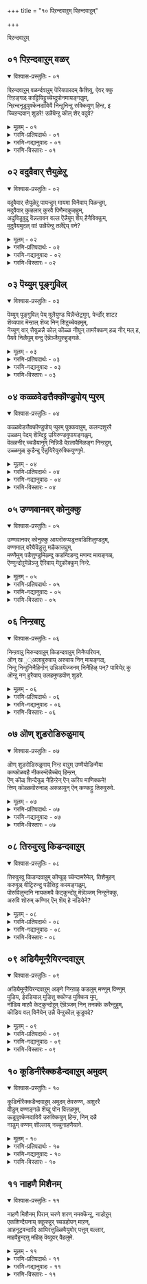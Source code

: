 +++
title = "१० पिऱन्दवाऱुम् पिऱन्दवाऱुम्"

+++

पिऱन्दवाऱुम्

## ०१ पिऱन्दवाऱुम् वळर्

<details open><summary>विश्वास-प्रस्तुतिः - ०१</summary>

पिऱन्दवाऱुम् वळर्न्दवाऱुम् पॆरियपारदम् कैशियु, ऐवर् क्कु  
त्तिऱङ्गळ् काट्टियिट्टुच्चॆय्दुपोनमायङ्गळुम्,   
निऱन्दनूडुपुक्कॆनदावियै निन्ऱुनिन्ऱु रुक्कियुण् हिन्ऱ, इ  
च्चिऱन्दवान् शुडरे\! उन्नैयॆन्ऱु कॊल् शेर् वदुवे?
</details>

<details><summary>मूलम् - ०१</summary>

पिऱन्दवाऱुम् वळर्न्दवाऱुम् पॆरियपारदम् कैशियु, ऐवर् क्कु  
त्तिऱङ्गळ् काट्टियिट्टुच्चॆय्दुपोनमायङ्गळुम्,   
निऱन्दनूडुपुक्कॆनदावियै निन्ऱुनिन्ऱु रुक्कियुण् हिन्ऱ, इ  
च्चिऱन्दवान् शुडरे\! उन्नैयॆन्ऱु कॊल् शेर् वदुवे?
</details>

<details><summary>गरणि-प्रतिपदार्थः - ०१</summary>

पिऱन्द आऱुम् = हुट्टिद रीतियल्लू, वळर्न्द आऱुम् = बॆळॆद रीतियल्लू, पॆरिय पारदम् = भारतमहायुद्धवन्नु, कैशैयुद् = तॊडगिसि, ऐवर् क्कु = ऐवरिगॆ, तिऱङ्गळ् = विधानगळन्नु, काट्टिइट्टु = तोरिसिकॊट्टु, शॆय्दुपोन = हागॆल्ला माडि \(माडिसि\) होद, मायङ्गळुम् = आश्चर्यकार्यगळू, निऱन्दन् = गुप्तवागिरुव, \(हृदयद\), ऊडु = नडुवॆ, पुक्कु = प्रवेशिसि, ऎनदु आवियै = नन्न प्राणवन्नु \(आत्मवन्नु\), निन्ऱु निन्ऱु = ऎडॆबिडदन्तॆ इद्दुकॊण्डु, उरुक्कि = करगिसि, उण् हिन्ऱ = नलुगिसुत्तिरुव, शिऱन्द = श्रेष्ठवाद, वान् शुडरे = परमपदद दिव्यज्योतिये, उन्नै = निन्नन्नु, ऎन्ऱु कॊल् = ऎन्दिगो काणॆ, शेर् वदुवे = सेरिकॊळ्ळुवुदु? 
</details>

<details><summary>गरणि-गद्यानुवादः - ०१</summary>

हुट्टिद रीतियल्लू, बॆळॆद रीतियल्लू, महाभारत युद्धवन्नु तॊडगिसि, ऐवरिगॆ विधानगळन्नु तोरिसिकॊट्टु, अदॆल्लवन्नू माडि, माडिसि, होद आश्चर्यकार्यगळू, गुप्तवागिरुव \(हृदयद\) नडुवॆ प्रवेशिसि, नन्न प्राणवन्नु \(आत्मवन्नु\) ऎडॆबिडदन्तॆ इद्दुकॊण्डु, करगिसि नलुगिसुत्तिरुव श्रेष्ठवाद परमपदद दिव्यज्योतिये, निन्नन्नु कूडिकॊळ्ळुवुदु अदॆन्दिगो? 
</details>

<details><summary>गरणि-विस्तारः - ०१</summary>

ई पाशुरदल्लिरुव ऎरडु निदर्शनगळु ऒन्दक्कॊन्दु हॊन्दिकॊण्डु, भगवन्तन अपरिमित कृपॆयन्नु ऎत्तितोरिसुत्तदॆ. 

“पिऱन्दवाऱुम् वळर्न्दवाऱुम्...................मायङ्गळुम्” – इदु पाशुरद पूर्वार्ध. इदरल्लि पाण्डवर कौरवर वृत्तान्तवन्नु स्वारस्यपूर्णवागि मत्तु सङ्ग्रहवागि हेळलागुत्तदॆ. धृतराष्ट्रनू पाण्डुराजनू अण्णतम्मन्दिरु. तम्म ऒट्टु राज्यवन्नु समनागि हञ्चिकॊण्डु बाळुत्तिद्दरु. अवरिगॆ मक्कळुण्टाद रीतियू, अवरुगळु बॆळॆद रीतियू महाभारतदल्लि ऒन्दु विचित्र वृत्तान्तवे. पाण्डुराजनिगॆ इब्बरु हॆण्डतियरु – कुन्ति मत्तु माद्रि. अवनिगॆ बन्द शापद फलवागि, तन्नपत्नियरन्नु कूडिद दिन अवनु मृतनागबेकागित्तु. आद्दरिन्द, अवन अनुमतियिन्दले, कुन्ति माद्रियरु यम, वायु, इन्द्र, अश्विनीदेवतॆगळिन्द ऐवरु पुत्ररन्नु पडॆदरु. कुन्तियमनिन्द धर्मनन्दननन्नू, वायुविनिन्द भीमनन्नू, इन्द्रनिन्द अर्जुननन्नू पडॆदुकॊण्डळु. माद्रियु अश्विनीदेवतॆगळिन्द नकुल, सहदेवरन्नु पडॆदुकॊण्डळु. ई नडुवॆ पाण्डुराजनु माद्रियॊडनॆ सङ्ग नडॆसि मृतनादनु. माद्रि अवन मरणक्कॆ ताने कारणळादॆनल्ला ऎन्दु दुःखिसुत्ता अवनॊडनॆ सहनमन माडिदळु. माद्रिय मक्कळन्नू कुन्तिये साकबेकायितु. इदु ऒन्दु भाग. धृतराष्ट्र कुरुड. अवन हॆण्डति गान्धारि. अवरिगॆ हन्नॆरडु वर्षगळ काल मक्कळे आगलिल्ल. अदक्कागि गान्धारि तपस्सु माडि, महर्षिगळन्नु ऒलिसिकॊण्डु, आ मूलक ऒन्दु पिण्डवन्नु पडॆदळु. महर्षिगळु अदन्नु नूरु भागवागि तुण्डुमाडि, मडकॆय नीरिनल्लिरिसि, भद्रवागि मुच्चिट्टु, ऒन्दु वर्षकाल अदन्नू तॆरॆयबारदॆन्दु आज्ञॆमाडिदरु. वर्षद नन्तर हुट्टि अदरिन्द ऒन्दु नूर्वरु मक्कळे कौरवरु. ’कुरु’वंशोद्धारकरु. पाण्डवरू कौरवरू हुट्टिद रीतियन्नु “कुण्ड-गोळक” वृत्तान्तवॆन्नुत्तारॆ. ’कुण्ड’ ऎन्दरॆ मडकॆयल्लि हुट्टिदवरु ऎन्दू, ’गोळक’ ऎन्दरॆ गण्डन अनुमति पडॆदु व्यभिचारदिन्द हुट्टिदवरु ऎन्दु, अर्थवागुत्तदॆ. इदु अवरु हुट्टिद वृत्तान्त. 

ईग अवरु अण्णतम्मन्दिर मक्कळागि बॆळॆद रीतियन्नु नोडोण. दायादिगळु ऎनिसिकॊण्ड अवरु चिक्कन्दिनिन्दलू बद्धवैरवन्नु बॆळसिकॊण्डु बन्दरु. नूर्वरु ऐवरन्नु हेगादरू माडिकॊण्डु हाकिदरॆ ऒट्टुराज्यवन्नु तावे आळबहुदॆम्बुदु अदक्कॆ कारण. हिरिय मगनॆनिसिकॊण्ड दुर्योधननिगॆ पाण्डवरन्नु हिंसिसुवुदे कॆलसवायितु. महाबलशालियाद भीमनन्नु कॊल्लुवुदक्कागि मडुविनल्लि मुळुगिसिद्दु, मोसद पगडॆयाडि, पाण्डवरन्नु काडिगॆ हन्नॆरडुवर्षवू, ऒन्दु वर्ष अज्ञातवासवू राज्यभ्रष्ठरागि अट्टिदरु. अल्लियू अवरन्नु सुखवागिरलु बिडलिल्ल. बेरॆ बेरॆ रीतियल्लि, पदेपदे हिंसिसुत्तिद्दरु. अवरु अज्ञातवासदल्लिद्दाग बगॆदु, गोग्रहणद नॆपहूडिदरु. तुम्बिद सभॆयल्लि द्रौपदि \(पाण्डवर मडदि\)य वस्त्रापहरणवागि \(वस्त्रवन्नु सॆळॆदु\) अपमान माडलु यत्निसिदरु. ऎल्लवू मुगिद बळिकलू, अवरिगॆ ऐदु ग्रामगळन्नू सह कॊडुवुदिल्लवॆन्दू, युद्धमाडि बेकादरॆ अवर भागद राज्यवन्नु अवरु पडॆदुकॊळ्ळबहुदॆन्दू हटहिडिदरु. हीगॆ अवरु दायादिगळागि बॆळॆद बगॆ. 

श्रीकृष्णावतारियाद भगवन्तन सहाय कालकालक्कॆ ऒदगि बरदिद्दरॆ, अवन दौत्य, युद्धदल्लि सारथ्य, कालक्कॆ \(समयक्कॆ\) तक्कन्तॆ सलहॆ, सहायवु ऒदगि बरदिद्दरॆ, आश्रितराद पाण्डवर गति एनागुत्तित्तो\! 

सामान्यमनुष्यन हुट्टु मत्तु बॆळवणिगॆयू ई बगॆयदे\! गर्भवासदिन्द मॊदलु माडि, अवनु मृतनागुववरॆगॆ नडॆयुव ऒन्दॊन्दु विषयवू कष्टकोटलॆगळिन्द तुम्बिद्दे\! ऎल्लक्कू भगवन्तन सहायविल्लदॆ होदरॆ अवन गतियू ऒन्दु महाभारतवे\! 

“निऱन्द माडु....................युरुक्कियुण् हिन्ऱ” – भगवन्तनु अपरिमित कृपाळुवागि, पाण्डवरिगॆ ऒदगि बन्दन्तॆ, मनुष्यन अन्तरङ्गदल्लिये गुप्तवागि नॆलसिद्दु, समयोचितवाद उपकारगळन्नू माडुत्ता, मनुष्यनन्नु उद्धरिसलु ऎल्ला रीतियल्लू ऒत्तासॆकॊडुत्तानॆ. 

मेलण ऎरडु निदर्शनगळु तिळिसुवुदु ऒन्दे विषयवन्नु – ऎन्दरॆ, भगवत्कृपॆगागि यत्निसदॆ यारिन्दलू जीवनद कष्टकोटलॆगळिन्द तप्पिसिकॊळ्ळुवुदु साध्यवे इल्ल – ऎम्बुदन्नु सारि हेळुत्तदॆ. 

आळ्वाररु हेळुत्तारॆ- कृपासागरनू, आश्रितवत्सलनू आद भगवन्त, ऎडॆबिडद निन्न सहायविल्लदॆ होगिद्दरॆ, कौरवर चित्रहिंसॆयिन्द पाण्डवरु तप्पिसिकॊण्डु उद्धारवागलु साध्यवागुत्तित्ते? नन्न अन्तरङ्गदल्लिये गुप्तवागि सेरिकॊण्डु, नन्न सांसारिक जीवनद गतियन्ने बदलायिसि, नन्नन्नु निन्न कडॆगॆ सॆळॆदु, निन्नन्नु सेरलेबेकॆम्ब हम्बलवन्नु नन्नल्लि हुट्टिसदिद्दरॆ, नानु उज्जीवनगॊळ्ळलु साध्यवागुत्तित्ते? परमपददल्लिरुव विलक्षणवागि बॆळगुव ज्योतिये, निन्नन्नु नानु कूडिकॊळ्ळुवुदादरू अदॆन्दिगो? कृपॆमाडु.
</details>

## ०२ वदुवैवार् त्तैयुळेऱु

<details open><summary>विश्वास-प्रस्तुतिः - ०२</summary>

वदुवैवार् त्तैयुळेऱु पायन्दुम् मायमा विनैवाय् पिळन्दुम्,  
मदुवैवार् कुऴलार् कुरवै पिणैन्दकुऴहुम्,  
अदुविडुवुदु वॆन्नलावन वल्ल ऎन्नैयुम् शॆय् हैनैविक्कूम्,  
मुदुवैयमुदल् वा\! उन्नैयॆन्ऱु तलैद्दॆय् वने?
</details>

<details><summary>मूलम् - ०२</summary>

वदुवैवार् त्तैयुळेऱु पायन्दुम् मायमा विनैवाय् पिळन्दुम्,  
मदुवैवार् कुऴलार् कुरवै पिणैन्दकुऴहुम्,  
अदुविडुवुदु वॆन्नलावन वल्ल ऎन्नैयुम् शॆय् हैनैविक्कूम्,  
मुदुवैयमुदल् वा\! उन्नैयॆन्ऱु तलैद्दॆय् वने?
</details>

<details><summary>गरणि-प्रतिपदार्थः - ०२</summary>

वदुवै = ’वधु’विगॆ सम्बन्धपट्ट, वार् त्तैयुळ् = मातिनल्लि,एऱु = वृषभगळन्नु, पा य्न्दुम् = अडगिसियू, मायम् = वञ्चकवाद, माविनै = कुदुरॆयन्नु, वाय् पिळन्दुम् = बायन्नु सीळियू मदुवै = मदुवन्नु, वार् = सुरिसुव, कुऴलार् = कूदलुळ्ळवर सङ्गड, कुरवै पिणैन्द = रासक्रीडॆयाडिद, कुऴहुम् = सॊबगू, अदु इदु उदु ऎन्नल् आवन अल्ल = अदु, इदु ऎन्दु यावॊन्दु रीतियल्लू हेळलागद, ऎन्नै = नन्नन्नू, उन् = निन्न, शॆय् है = कार्यगळल्लि, नैविक्कूम् = कृशगॊळिसुव, मुदु वैयम् मुदल्वा = लोकगळिगॆल्ला मूल कारणने उन्नै = निन्नन्नु, ऎन्ऱु= ऎन्दिगॆ, तलै पॆय् वदे = सेरुवुदादरू. 
</details>

<details><summary>गरणि-गद्यानुवादः - ०२</summary>

’वधु’विगॆ सम्बन्धिसिद मातिनल्लि वृषभगळन्नु अडगिसियू, वञ्चकवाद कुदुरॆय बायन्नु सीळियू, मधुवन्नु सुरिसुव कूदलुळ्ळवर सङ्गड रासक्रीडॆयन्नाडिद सॊबगू, अदु, इदु, ऎम्ब यावुदॊन्दु रीतियल्लू हेळलागद नन्नन्नु निन्न \(आश्चर्यकर\) कार्यगळल्लि कृशगॊळिसुव लोकगळिगॆल्ला मूलकारणने, निन्नन्नु सेरुवुदादरू ऎन्दिगॆ? 
</details>

<details><summary>गरणि-विस्तारः - ०२</summary>

“वदुवै वार् त्तै.......................पाय्न्दुम्” – इदु भगवन्तनु कृष्णावतारियागि नडॆसिद प्रसङ्गवॊन्दन्नु तिळिसुत्तदॆ. कुम्भनॆम्ब गॊल्लर राजन मगळाद ’सत्यॆ’ अथवा ’नप्पिन्नैदेवि’ ऎम्बवळे आ वधु. अवळन्नु कैहिडिय बयसुववनु, ’तानु कॊब्बिसि साकिद्द एळु गूळिगळन्नु ऒब्बने ऎदुरिसि, पळगिसबेकु’ ऎम्बुदु कुम्भनफण. श्रीकृष्णनु विषयवन्नु तिळिदु, अल्लिगॆ होगि, आ एळु गूळिगळन्नू ऎदुरिसि, अवुगळन्नु पळगिसि कट्टिहाकिदनु. ऎन्थ समर्थ भगवन्त\! 

“मायमाविनै...........................पिळन्दाय्” – इदु श्रीकृष्णावतारद मत्तॊन्दु प्रसङ्ग. आग कृष्णनु इन्नू बालक. नन्दगोकुलदल्लि बॆळॆयुत्ता, गोवळबालकरॊडनॆ दनकरुगळन्नु मेयिसलु, अवुगळ हिन्दॆ, काडिगॆ होगुत्तिद्द काल, कडु शत्रुवाद कंसनिन्द प्रेरितनाद केशि ऎम्ब राक्षसनु कुदुरॆय वेषदिन्द अवनन्नु कच्चिकॊळ्ळलु बाय्तॆरॆदुकॊण्डु अवन मेलॆ नुग्गिबन्दनु. बालकृष्णनु स्वल्पवू धृतिगॆडदॆ अदन्नॆदुरिसि, अदर ऎरडु दवडॆगळन्नु तन्नॆरडु कैगळिन्द हिडिदु, अदन्नु सीळिकॊन्दु हाकिदनु. दुष्टनु ऎन्थ वञ्चकनादरू, ऎष्टे समर्थनॆन्दु तोरिकॊण्डरू, भगवन्तन परमसामर्थ्यद ऎदुरिगॆ निल्ललु साध्यवे? 

“मदुवै.............................कुऴहुम्” – श्रीकृष्णावतारद मत्तॊन्दु सुन्दरॆ प्रसङ्गविदु. बालकनाद बालकृष्णन वेणुनाददिन्द आकर्षितराद गोकुलद गॊल्लयुवतियरॆल्लरू ऒन्दु हुण्णीमॆय रात्रि, तम्मतम्म हिरियरन्नु लॆक्किसदॆ, ऊरमुन्दिन मैदानदल्लि कृष्णन जॊतॆयल्लि सेरिदरु. श्रीकृष्णनू सह अवरन्नु सन्तोषपडिसुवुदक्कागि, ऒब्बने अनेक कृष्णरागि, ऒब्बॊब्बगोपिय जॊतॆयल्लि ऒब्ब कृष्णनागि निन्तु अवरॊडनॆ रासक्रीडॆयाडि ऎल्लरन्नू आनन्ददल्लि तृप्तिपडुवन्तॆ माडिदनु.

“अदु इदु उदु..........................नैविक्कूम्” – इदु आळ्वाररु तम्मन्नु कुरितु भाविसिकॊण्डिरुव भावनॆ. अदक्कू मत्तु तमगू भगवन्तनिगू इरुव तारतम्य. ’नानॊन्दु गणनीयवाद वस्तुवे? याव रीतियल्लू कॆलसक्कॆ बारद तृणमात्रवल्लवे? हीगिद्दरू सह नन्नल्लि परमसमर्थनाद नीनु कृपॆ माडि, निन्न आश्रितनन्नागि नन्नन्नु स्वीकरिसिद्दी. आदरॆ, निन्न बळिगॆ करॆदुकॊळ्ळदन्तॆ सङ्कटपडिसुत्तिरुवुदु निनगॆ तरवे?’ ऎम्बुदु अवर दीन बेडिकॆ. 

आळ्वाररु हेळुत्तारॆ- भगवन्त, नीनु ऎल्ला लोकगळिगू मूलकारणनु. परमाश्चर्यकारि. परमसमर्थ ऎन्न आश्रितरल्लि निनगॆ अत्यन्त करुणॆ. नीनु नडॆसिद कॆलसगळॆल्ल अद्भुतवू आश्चर्यकरवू आदवु. यावॊन्दु कॆलसक्कू बारदवनॆनिसिद नन्नन्नू उद्धरिसलु कृपॆ माडिद्दी. आदरॆ, निन्न बळिगॆ नन्नन्नु करॆसिकॊळ्ळुवुदु अदॆन्दिगो, तिळियदल्ल\! निन्नन्नु कूडिकॊळ्ळबेकॆम्ब आशॆ नन्नल्लि सहिसलारदष्टागिदॆ. नन्नल्लि कृपॆदोरु.
</details>

## ०३ पॆय्युम् पूङ्गुविल्

<details open><summary>विश्वास-प्रस्तुतिः - ०३</summary>

पॆय्युम् पूङ्गुविल् पेय् मुलैयुण्ड पिन्नैन्तेट्रमुम्, पेर्न्दोर् शाटऱ  
शॆय्यपाद मॆन्ऱाल् शॆय्द निन् शिऱुच्चेवहमुम्,  
नॆय्युण् वार् त्तैयुळन्नै कोल् कॊळ्ळ नीयुन् तामरैक्कण् हळ् नीर् मल् ह,  
पैयवे निलैयुम् वन्दु ऎन्नॆञ्जैयुरुहुङ्गळे.
</details>

<details><summary>मूलम् - ०३</summary>

पॆय्युम् पूङ्गुविल् पेय् मुलैयुण्ड पिन्नैन्तेट्रमुम्, पेर्न्दोर् शाटऱ  
शॆय्यपाद मॆन्ऱाल् शॆय्द निन् शिऱुच्चेवहमुम्,  
नॆय्युण् वार् त्तैयुळन्नै कोल् कॊळ्ळ नीयुन् तामरैक्कण् हळ् नीर् मल् ह,  
पैयवे निलैयुम् वन्दु ऎन्नॆञ्जैयुरुहुङ्गळे.
</details>

<details><summary>गरणि-प्रतिपदार्थः - ०३</summary>

पॆय्युम् = \(तलॆयल्लि\) मुडिद, पू कुऴल् = हूविन तलॆगूदलुळ्ळ, पेय् = राक्षसिय, मुलैउण्ड = मॊलॆयन्नुण्ड, पिन्नै = अनन्तरवू \(बळिकलू\), तेट्रमुम् = ऎच्चरवागिरुवुदू, पेर्न्दु = तलॆकॆळगागि, ओर् = ऒन्दु, शाडि = शकटवु \(बण्डियु\), इऱ= सायिसिद \(मुरिदु कॊन्द\), शॆय्य = कॆम्पाद \(कोमलवाद\), पादम् ऒन्ऱाल् = पाद ऒन्दरिन्द, शॆय्द = माडिद, शिऱु = श्रेष्ठवाद, शेवहमुम् = वीर्यवू, नॆय् उण्ड = तुप्पवन्नुण्डु वार् त्तैयुळ् = मातिनिन्द, अन्नै = तायि \(यशोदॆयु\), कोल् कॊळ्ळ = कोलन्नु तॆगॆदुकॊळ्ळलु, नी = नीनु, उन् तामरै कण् हळ् = निन्न तावरॆयन्तिरुव कण्णुगळल्लि, नीर् मल् ह = नीरुतुम्बिरुवुदू, पैयवे = अञ्जिये, विलैयुम् = निन्तिरुवुदू, वन्दु = बन्दु, ऎन्नॆञ्जै = नन्न मनस्सन्नु, उरुहुङ्गळे = करगिसुत्तवॆ. 
</details>

<details><summary>गरणि-गद्यानुवादः - ०३</summary>

मुडिद हूविन तलॆगूदलिन राक्षसिय मॊलॆयन्नुण्डु बळिकवू ऎच्चरवागिरुवुदू, ऒन्दु गाडियु तलॆकॆळगागि मुरिदु पुडिपुडियागुवन्तॆ, कोमलवाद पादवॊन्दरिन्द नीनु नडॆसिद श्रेष्ठवाद शौर्यवू, तुप्पवन्नुण्ड मातिनिन्द तायि यशोदॆयु कोलन्नु तॆगॆदुकॊळ्ळलु, नीनु निन्न तावरॆयन्तिरुव कण्णुगळल्लि नीरन्नु तुम्बिसिद्दू, हॆदरि निन्तिद्दू, बन्दु नन्न मनस्सन्नु करगिसुत्तवॆ. 
</details>

<details><summary>गरणि-विस्तारः - ०३</summary>

श्रीकृष्णावतारद मत्तॆ कॆलवु लीलॆगळन्नु आळ्वाररु इल्लि कॊण्डाडुत्तारॆ. 

“पॆय्युम् पूङ्गुऴल्.........................तेट्रमुम्” – श्रीकृष्णनु इन्नू ऎरडु तिङ्गळ हसुगूसु. नन्दगोकुलदल्लि नन्द-यशोदॆयर बळि बॆळॆयुत्तिद्दानॆ. आगले बन्दद्दु पूतनि. कंसनिन्द अवनन्नु कॊल्ललु प्रेरितळागि. यशोदॆ इल्लद समयवन्नु काय्दु, अवळन्तॆये वञ्चनॆयिन्द वेषवन्नळवडिसिकॊण्डु, तलॆयल्लि हूमुडिदु, बन्दु, ऎळॆय मगुवाद श्रीकृष्णनन्नु ऎत्तिकॊण्डु, अवनिगॆ तन्न विषपूरित मॊलॆ हालन्नूडिदळु. श्रीकृष्णनु तुम्ब आनन्ददिन्द अदन्नु चप्परिसुत्ता कुडिदु नगुनगुत्तले इद्दनु. पूतनियु मग्गुलल्ले सत्तुबिद्दिद्दळु. गोकुलद स्त्रीयरॆल्ला बन्दु नोडिदरु. आश्चर्यपट्टरु. विषदहालन्नु कुडिद बळिकवू मगु ऎष्टु चटुवटिकॆयिन्द आडुत्तिद्दानॆ\! ऎन्थ भयङ्कर राक्षसि अवन मग्गुलल्ले सत्तुबिद्दिद्दाळॆ? एनद्भुतविदु\!\! एनु साहस\! 

“पेर्न्दोर्..........................च्चेवहमुम्” – पूतनिय प्रसङ्गद हिन्दॆये बन्तु शकटासुरन पिडुगु. अवनू कंसनिन्द प्रेरितनागि बण्डिय रूपदल्लि बन्द. यारू इल्लद समयवन्नु हॊञ्चि, आडुत्ता मलगिरुव मगुविन मेलॆ हादु, अवनन्नु कॊल्लबेकॆम्बुदे अवन उद्देश. शकटासुरनु मुन्नुग्गि बन्द\! ऎळॆय मक्कळु कैकालुगळन्नु आडिसुत्ता आडुत्तिरुवन्तॆये मगुवाद श्रीकृष्णनू कोमलवाद तन्न ऎडगालिनिन्द ऒदॆदु आ बण्डियन्नु मुरिदु पुडिपुडि माडिबिट्टनु\! शकटनु मडिदनु\! एनद्भुतविदु\! ऎन्थ साहस\! 

“नॆय्युण् वार् त्तै.......................निलैयुम्” – बालकृष्णन मत्तॊन्दु प्रसङ्गविदु. तायि यशोदॆ तानुकायिसिद घमघमिसुव तुप्पवन्नु भद्रवागि मुच्चिट्टु तन्न कॆलसक्कॆ होदळु. श्रीकृष्णनु यारिगू तिळियदन्तॆ अल्लिगॆ होद. कूडिसिट्ट तुप्पवन्नॆल्ला उण्ड\! विषय यशोदॆगॆ तिळियितु. कोपगॊण्डु, अवनन्नु हॊडॆयलॆन्दु कैयल्लि कोलन्नॆत्तिकॊण्डळु. अदन्नु कण्ड श्रीकृष्णनु अञ्जिदवनन्तॆ, नडुगुत्ता अवळ मुन्दॆ निन्तनु. अवन विशालवाद कण्णुगळ तुम्ब नीरु\! ऎन्थ मनमोहकवाद नोट\! अदन्नु कण्ड यशोदॆय करुळु मिडियितु. कोलन्नु अत्त बिसुटु, अवनन्नु बाचि ऎत्तिकॊण्डळु वात्सल्यद तायियागि. 

आळ्वाररु हेळुत्तारॆ- भगवन्त, नीनु पूतनिय विषद मॊलॆ हालन्नु कुडिदू सह आनन्दवागिद्दद्दू, कपटदिन्द निन्न मेलॆ हाय्दु निन्नन्नु कॊल्ललु बन्द शकटाशुरनन्नु निन्न ऎडगालिन कोमलवाद ऒदॆतदिन्दले मुरिदु पुडिपुडि माडिद्दू, साटियिल्लद अद्भुतसाहसगळु, नीनु तुप्पवन्नु तिन्दॆयॆन्दु तायि यशोदॆ कैयल्लि कोलन्नु तन्दाग, नीनु नडुगुत्ता, कण्तुम्ब नीरन्नु तुम्बिसिकॊण्डु अवळ मुन्दॆ निन्तद्दु अदॆन्थ मोडि\! ई सन्दर्भगळन्नु नॆनॆदागलॆल्ला नन्न मनस्सु करगि होगुत्तदॆ. नन्नल्लि करुणिसलारॆये?
</details>

## ०४ कळ्ळवेडत्तैक्कॊण्डुपोय् प्पुरम्

<details open><summary>विश्वास-प्रस्तुतिः - ०४</summary>

कळ्ळवेडत्तैक्कॊण्डुपोय् प्पुरम् पुक्कवाऱुम्, कलन्दशुररै  
उळ्ळम् पेदम् शॆय्दिट्टु उयिरुण्डवुपायङ्गळुम्,  
वॆळ्ळनीर् च्चडैयानुम् निन्निडै वेऱलावैमिळङ्ग निन्ऱदुम्,  
उळ्ळमुळ् कुडैन्दु ऎन्नुयिरैयुरुक्कियुण्णुमे.
</details>

<details><summary>मूलम् - ०४</summary>

कळ्ळवेडत्तैक्कॊण्डुपोय् प्पुरम् पुक्कवाऱुम्, कलन्दशुररै  
उळ्ळम् पेदम् शॆय्दिट्टु उयिरुण्डवुपायङ्गळुम्,  
वॆळ्ळनीर् च्चडैयानुम् निन्निडै वेऱलावैमिळङ्ग निन्ऱदुम्,  
उळ्ळमुळ् कुडैन्दु ऎन्नुयिरैयुरुक्कियुण्णुमे.
</details>

<details><summary>गरणि-प्रतिपदार्थः - ०४</summary>

कळ्ळवेडत्तैकॊण्डु = वञ्चकरूपवन्नु धरिसि, पोय् = होगि, पुरम् पुक्क आऱुम् = पुरवन्नु हॊक्क रीतियू, कलन्दु = कूडिकॊण्डु, अशुररै = असुरर, उळ्ळम् = मनस्सन्नु पेदम् शॆय्दिट्टु = भेदवन्नु उण्टुमाडि, उयिर् उण्ड = अवर प्राणगळन्नू नाशपडिसिद, उपायङ्गळुम् = उपायगळू, वॆळ्ळम् नीर् = \(गङ्गा\) प्रवाहद नीरन्नु, चडैयानुम् = जडॆयल्लि उळ्ळवनू, निन्निडै = निन्न बळियल्लि, वेऱु अलामै = बेरॆयल्लदन्तॆ, विळङ्ग = बॆळगुवन्तॆ, निन्ऱदुवुम् = निन्तद्दू, उळ्ळम् उळ् = नन्न अन्तरङ्गदल्लि, कुडैन्दु = कॊरॆयुत्ता \(कॆदकुत्ता\), ऎन् = नन्न, उयिरै = जीववन्नु, उरुक्कि = करगिसि, उण्णुमे = उण्णुत्तिदॆयल्ल\! 
</details>

<details><summary>गरणि-गद्यानुवादः - ०४</summary>

वञ्चक वेषवन्नु धरिसि, होगि, पुरवन्नु हॊक्क रीतियू, असुररन्नु कूडिकॊण्डु, अवर मनस्सिनल्लि भेदवन्नु तन्दिट्टु, अवर प्राणगळन्नु नाशपडिसिद उपायगळू, गङ्गाप्रवाहद नीरन्नु जडॆयल्लुळ्ळवन्नू निन्नॊडनॆ बेरॆयल्लदन्तॆ बॆळगुत्ता निन्तद्दू, नन्न अन्तरङ्गदल्लि कॊरॆयुत्ता, नन्न जीववन्नु करगिसि, उण्णुत्तिदॆयल्ल\! 
</details>

<details><summary>गरणि-विस्तारः - ०४</summary>

ई पाशुरद पूर्वार्धदल्लि त्रिपुरासुरद वृत्तान्तविदॆयॆन्दु हेळुत्तारॆ. मूवरु प्रबल राक्षसरु, शिवनन्नु कुरितु घोरतपस्सु माडि अवनन्नु मॆच्चिसिकॊण्डरु. अवरिगॆ प्रत्यक्षनाद शिवनु अवरिगॆ बेरॆ यारिन्दलू गॆल्ललारदन्थ मूरु पट्टणगळन्नु दयॆनीडिदनु. अवर कोरिकॆयन्तॆ अवरिगॆ दॊरॆत अवे त्रिपुरगळु. ई पुरगळु आकाशदल्लिद्दुकॊण्डु, ऎल्लॆल्लियू हाराडुत्ता, ऎल्लॆन्दरॆ अल्लि इळिदु, भूमिय मेलॆ इरुव पट्टणगळन्नु नाशमाडिबिडुव सामर्थ्यवन्नुळ्ळवागिद्दवु. जॊतॆगॆ शिवने तन्न गणगळॊडनॆ अवरिगॆ बॆम्बलिगनागि निन्तिद्दनु. ई त्रिपुररु नडॆसुत्तिद्द चित्रहिंसॆगॆ अञ्जिदवरागि, ब्रह्मादि देवत्गळु श्रीमन्नारायणन बळिगॆ होगि, त्रिपुररिन्द उण्टागुव हिंसॆयिन्द लोकगळन्नु रक्षिसबेकॆन्दु बेडिदरु. श्रीमन्नारायणनु अदक्कॆ ऒप्पिदनु. कपटवेषवन्नु धरिसिदनु. त्रिपुरर मूरु पट्टणगळन्नु प्रवेशिसिदनु. अल्लि बेरॆबेरॆयागि नडॆसबेकाद तन्त्रवन्नु नडॆसि, त्रिपुररु मूवरू ऒन्दॆडॆ सेरुवन्तॆ माडिदनु. हागॆ, अवरु ऒन्दॆडॆ सेरिदरॆ अवरिगॆ नाशवॆन्दु शिवनु मुन्नॆच्चरिकॆयन्नु कॊट्टिद्दनु. अदन्नवरु मरॆतरु. आग श्रीमन्नारायणनु भूमियन्नु रथवन्नागियू, सूर्यचन्द्ररन्नु रथद चक्रगळन्नागियू, नाल्कु वेदगळन्नु रथक्कॆ नाल्कु कुदुरॆगळन्नागियू, मेरुपर्वतवन्ने बिल्लन्नागियू, आदिशेषनन्नु आ बिल्लिन नाणन्नागियू, ब्रह्मनन्ने आ रथद सारथियन्नागियू माडिकॊण्डु, तनगू शिवनिगू याव बगॆयल्लू भेदवे इल्लवॆम्बन्तॆ माडि, अवनन्नु रथिकनन्नागि कुळ्ळिरिसिदनु. अवनु हिडिद बिल्लिगॆ ताने अम्भादनु. मत्तु मायाविगळाद त्रिपुररन्नु निर्मूलगॊळिसिदनु. हीगॆल्ल नडॆसदॆ त्रिपुररन्नु जयिसलु साध्यवे आगुत्तिरलिल्ल. याव समयदल्लि, याव रीतियल्लि नडॆदुकॊण्डु दुष्टशिक्षण मत्तु लोककल्याणक्कागि तन्न कॆलसवन्नु साधिसिकॊळ्ळबेकॆम्ब नैपुण्य भगवन्तनाद श्रीमन्नारायणनदु ऎन्दु हेळिदन्तॆये. 

“वॆळ्ळनीर्.....................विळङ्ग निन्ऱदुम्” – इदु शिवस्वरूपियाद भगवन्तन मत्तॊन्दु साहस. भगीरथनु माडिद तपःप्रभावदिन्द ब्रह्मलोकद देवगङ्गॆयन्नु धरॆगॆ इळिसलु ऒप्पिगॆ बन्तु. आदरॆ, अल्लिन्द अतिरभसदिन्द इळियुव गङ्गॆयन्नु नॆलद मेलॆ तडॆयुवुदु हेगॆ? इदक्कागि मत्तॆ भगीरथनु शिवनन्नु तन्न तलॆयमेलॆ स्वीकरिसुवुदक्कॆ ऒप्पिदनु. देवगङ्गॆ भरदिन्द धरॆगॆ इळिदळु. आग शिवनु तन्न जडॆयन्नु बिच्चि, गङ्गॆयन्नु जडॆयल्ले कट्टिहाकिदनु. आद्दरिन्दले, शिवनिगॆ “वॆळ्ळनीर् जडैमुडियान्” ऎन्दु हॆसरायितु. 

शिवनिगू तनगू याव बगॆयल्लू भेदवन्नु काणुवुदक्कॆ साध्यविल्लदन्तॆ माडि, त्रिपुररन्नु संहरिसिदनु भगवन्त.

आळ्वाररु हेळुत्तारॆ- भगवन्त, नीनु परम समर्थ. यारू तम्मन्नु जयिसलारदन्तॆ शिवनिन्द वरवन्नु पडॆदुकॊण्ड त्रिपुरासुररु लोककण्टकरे आदरु. आग, नीने मारुवेषदिन्द अवर मूरु पट्टणगळन्नु प्रवेशिसि, अवरिगॆ बोधिसबेकाद रीतियल्लि बोधिसि, मूरु पट्टणगळू ऒन्दुगूडुवन्तॆ माडिदॆ. अवरन्नु आग कॊल्लुवुदक्कॆ ऎल्ल सलकरणॆगळन्नू सिद्धमाडिदॆ. मत्तु शिवनिगू निनगू याव बगॆयल्लू भेद काणदन्तॆ माडि, अजेयनॆनिसिकॊण्डिद्द आ मूवरु दुष्टरन्नु निग्रहिसि, लोककल्याण माडिदॆ. ई विषयवन्नु नॆनपिगॆ तन्दुकॊण्ड कूडले नन्न मनस्सु करगि होगुत्तवॆ. नन्नन्नू उद्धरिसलारॆया?
</details>

## ०५ उण्णवानवर् कोनुक्कु

<details open><summary>विश्वास-प्रस्तुतिः - ०५</summary>

उण्णवानवर् कोनुक्कु आयरॊरुप्पडुत्तवडिशिलुण्डदुम्,  
वण्णमाल् वरैयैयॆडुत्तु मऴैकात्तदुम्,   
मण्णैमुन् पडैत्तुण्डुमिऴ्न्दु कडन्दिडन्दु मणन्द मायङ्गळ्,  
ऎण्णुन्दोऱुमॆन्नॆञ्जु ऎरिवाय् मॆऱुकॊक्कुम् निन्ऱे.
</details>

<details><summary>मूलम् - ०५</summary>

उण्णवानवर् कोनुक्कु आयरॊरुप्पडुत्तवडिशिलुण्डदुम्,  
वण्णमाल् वरैयैयॆडुत्तु मऴैकात्तदुम्,   
मण्णैमुन् पडैत्तुण्डुमिऴ्न्दु कडन्दिडन्दु मणन्द मायङ्गळ्,  
ऎण्णुन्दोऱुमॆन्नॆञ्जु ऎरिवाय् मॆऱुकॊक्कुम् निन्ऱे.
</details>

<details><summary>गरणि-प्रतिपदार्थः - ०५</summary>

उण्ण = उण्णुवुदक्कागि, वानवर् कोनुक्कु = देवतॆगळ ऒडॆयनिगॆ, आयर् = गोवळरु, ऒरुत्तपडुत्त = सिद्धपडिसिद, अडिशिलै = अन्नवन्नु, उण्डदुम् = उण्डद्दन्नू, वण् = सुन्दरवाद, माल् वरैयै = दॊड्ड पर्वतवन्नु, ऎडुत्तु = ऎत्ति हिडिदु, मऴै = मळॆयन्नु, कात्तदुम् = तडॆदद्दू \(कादद्दू\), मण्णै = भूमियन्नु, मुन् = हिन्दॆ ऒन्दु कालदल्लि, पडैत्तु = पडॆदु \(सृष्टिसि\), उण्डु = उण्डु, उमिऴ्न्दु = उगुळि \(हॊरक्कॆ हाकि\) कडन्दु = अळॆदु, इडन्दु = हिडिदु ऎत्ति, मणन्द = बॆळगिद, मायङ्गळ् = आश्चर्यगळन्नु, ऎण्णुम् तोऴुम् = चिन्तिसुवागलॆल्ला, ऎन् नॆञ्जु = नन्न मनस्सु, ऎरिवाय् = बॆङ्कियल्लि, मॆऴुहु = मॆणसिन, ऒक्कुम् = हागॆ, निन्ऱे = इरुत्तले \(इरुवन्तॆये\).
</details>

<details><summary>गरणि-गद्यानुवादः - ०५</summary>

देवतॆगळ ऒडॆयनिगॆ उण्णुवुदक्कागि सिद्धपडिसिद अन्नवन्नुण्डदन्नू, सुन्दरवाद दॊड्ड बॆट्टवन्नु ऎत्ति हिडिदु, मळॆयन्नु तडॆदद्दन्नू हिन्दॆ ऒन्दु कालदल्लि भूमियन्नु, सृष्टिसि, उण्डु, हॊरहाकि, हिडिदु ऎत्ति, अळॆदु, बॆळगिद आश्चर्यकार्यगळन्नू चिन्तिसुवागलॆल्ला नन्न मनस्सु बॆङ्कियल्लि इरुव मॆणसिन हागॆ आगुत्तदॆ. 
</details>

<details><summary>गरणि-विस्तारः - ०५</summary>

गोवर्धनगिरियन्नुद्धरिसुव नॆपदल्लि देवेन्द्रन गर्वभङ्ग माडिद आश्चर्यकरप्रसङ्ग इल्लि बरुत्तदॆ. 

गोवळरॆल्लरू कूडि, वर्षक्कॊम्मॆ देवेन्द्रनिगॆ भारि ऎडॆयन्नु सल्लिसि, हब्ब माडि, देवेन्द्रनन्नु हर्षगॊळिसुत्तिद्दरु. तमगॆ देवेन्द्रनु तरुव मळॆय रूपद उपकारक्कॆ तम्म हब्बवन्नू ऎडॆयन्नू प्रत्युपकारवागि नडॆसुत्तिद्दरु. बालकृष्णनु, नन्दगोकुलद वृद्धरन्नू हिरियरन्नु ऒट्टुकूडिसि, तावु देवेन्द्रनिगॆ हागॆ ऎदॆमाडबेकादद्दिल्लवॆन्दू तम्म समीपदल्लिरुव गोवर्धन गिरियिन्दले तमगॆ मळॆ बरुवुदॆन्दू, अदक्के तावॆल्लरू पूजॆ सल्लिसबेकॆन्दू सलहॆ माडिदनु. अदरन्तॆये, आ सल गोवर्धन गिरिय तप्पलल्लि गोवळरु अनेक बण्डिगळ अन्नवन्नू इतर भोज्यवस्तुगळन्नू हरवि, बॆट्टक्के पूजॆ सल्लिसिदरु. अवरु काणुत्तिरुव हागॆये बालकृष्णनु ऒन्दु दिव्याकर्षक रूपदिन्द गोवर्धन गिरियिन्दले हॊरबन्दु, अवरित्त ऎडॆयन्नॆल्ला उण्डु, अवरन्नु हरसि मायवादनु. विषय देवेन्द्रनिगॆ तिळियितु. कडुकोप बन्तु. इडिय नन्दगोकुलवन्ने नाशपडिसिबिडुवुदागि बगॆदु, एळु दिनगळ काल सततवागि बिरुसुमळॆयन्नु नन्दगोकुलद मेलॆ अवनु सुरिसतॊडगिदनु. आग बालकृष्णनु आ गोवर्धनगिरियन्ने ऎत्ति, तन्न ऎड किरुबॆरळिन मेलॆ हिडिदिट्टुकॊण्डु, अदरडियल्लि ऎल्ला गोवळरन्नु गोवुगळन्नू रक्षिसिदनु. देवेन्द्रनिगॆ नाचिकॆयायितु. अल्लिगॆ तन्न परिवारदॊडनॆ बन्दु बालकृष्णनन्नु पूजिसि अवनु होदनु. इदु प्रसङ्ग. 

आळ्वाररु हेळुत्तारॆ- भगवन्त, देवेन्द्रन कडुकोपद फलवाद बिरुसुमळॆगॆ तुत्ताद इडिय नन्दगोकुलवन्नु, नीनु बालकृष्णनागिये, गोवर्धन गिरियन्नॆत्ति हिडिदु, अदरडियल्लि रक्षिसिदॆयल्ल\! ई आश्चर्याद्भुत प्रसङ्गवन्नु चिन्तिसतॊडगिद कूडले नन्न मनस्सु बॆङ्कियल्लि बिद्द मॆणसिनन्तॆ चडपडिसुत्तदॆ.
</details>

## ०६ निन्ऱवाऱु

<details open><summary>विश्वास-प्रस्तुतिः - ०६</summary>

निन्ऱवाऱु मिरुन्दवाऱुम् किडन्दवाऱुम् निनैप्परियन,  
ऒन् ख಼्अलावुरुवाय् अरुवाय निन् मायङ्गळ्,  
निन्ऱु निन्ऱुनिनैहिन्ऱेन् उन्निअयॆज्जनम् निनैहिऴ् पन्? पावियेऱ् कु  
ऒन्ऱु नन् हुरैयाय् उलहमुण्डवॊण् शुडरे.
</details>

<details><summary>मूलम् - ०६</summary>

निन्ऱवाऱु मिरुन्दवाऱुम् किडन्दवाऱुम् निनैप्परियन,  
ऒन् ख಼्अलावुरुवाय् अरुवाय निन् मायङ्गळ्,  
निन्ऱु निन्ऱुनिनैहिन्ऱेन् उन्निअयॆज्जनम् निनैहिऴ् पन्? पावियेऱ् कु  
ऒन्ऱु नन् हुरैयाय् उलहमुण्डवॊण् शुडरे.
</details>

<details><summary>गरणि-प्रतिपदार्थः - ०६</summary>

निन्ऱ आऱुम् = \(नीनु\) निन्तिरुव रीतियल्लू, इरुन्द आऱुम् = \(नीनु\) कुळितिरुव रीतियल्लू, किडन्द आऱुम् = पवडिसिरुव रीतियल्लू, निनैप्पु = नॆनॆयुवुदक्कॆ, अरियन = साध्यवागद, ऒन्ऱु अला = ऒन्दल्लद, उरु आय् = रूपियादवने, अरु आय = ननगॆ अनुभविसि तिळियलसाध्यवाद, निन् मायङ्गळ् = निन्न आश्चर्यकारक लीलॆगळन्नु, निन्ऱुनिन्ऱु = स्वल्पस्वल्पवागिये \(इरुइरुव हागॆये\), निनैहिन्ऱेन् = नॆनॆयुत्तिद्देनॆ \(स्मरिसुत्तिरुत्तेनॆ\), उन्नै = निन्नन्नु, ऎङ्ङनम् = याव रीतियल्लि \(हेगॆ\), निनै हिऱ् पन् = स्मरिसुत्तिरलि? पावियेऱ् कु = पापियाद ननगॆ, ऒन्ऱु = ऒन्दन्नु, नन् हु = ऒळ्ळॆयदन्नु, उरैयाय् = हेळलारॆया? उलहम् उण्ड = लोकगळन्नु उण्डवनाद, ऒण् शुडरे = साटियिल्लद तेजःस्वरूपिये. 
</details>

<details><summary>गरणि-गद्यानुवादः - ०६</summary>

\(नीनु\) निन्तिरुव रीतियल्लू, कुळितिरुव रीतियल्लू, मत्तु पवडिसिरुव रीतियल्लू साध्यवागद ऒन्दल्लदॊन्दु रूपवुळ्ळवने, ननगॆ अनुभविसि तिळियलसाध्यवाद निन्न आश्चर्यद्भुत लीलॆगळन्नु स्वल्पस्वल्पवागिये स्मरिसुत्त इरुत्तेनॆ. निन्नन्नु याव बगॆयल्लि स्मरिसुत्तिरलि? पापियाद ननगॆ ऒळ्ळॆयदॊन्दन्नु हेळलारॆया साटियिल्लद \(सुन्दरवाद\) तेजःस्वरूपिये? 
</details>

<details><summary>गरणि-विस्तारः - ०६</summary>

भूमिय मेलॆ, अर्चावतारियागि, निन्तो, कुळितो, पवडिसियो इरुवन्तॆये भाविसिकॊण्डु, भगवन्तनन्नु आ रीतियल्लि शिल्प्वमाडि, देवालयगळल्लि प्रतिष्ठॆ माडुवुदु सहजवष्टॆ. भगवन्तनु साकारस्वरूपियॆदु अवरु बेराव बगॆयल्लि तोर्पडिसबल्लह स्वामिय याव चित्रपटवन्नु नोडिदरू हीगॆये – अवन मूररल्लि यावुदो ऒन्दु भङ्गियल्लवे? इदु ऒन्दु विषय. 

भगवन्तन आश्चर्यकार. अमानुष, अद्भुतलीला प्रसङ्गगळु अवॆष्टो\! अवुगळल्लि याव ऒन्दन्नु मनुष्यनु तन्न मनस्सिनल्लिट्टुकॊण्डु, अनुभविसुत्ता, अवनन्नु साक्षात्करिसिकॊळ्ळुवुदु? 

भगवन्तनन्नु निर्गुण, निराकार, निर्विकल्प ऎन्दु मुन्तागि हेळुवुदु इन्नॊन्दु रीति. इदन्नु याव रीतियल्लि साक्षात्कारक्कॆ उपयोगिसुवुदु? 

आळ्वाररु हेळुत्तारॆ- भगवन्त, निन्नन्नु नानु निन्तिरुव हागॆ, \(लङ्काद्वारदल्लि निन्तिरुव हागॆ\), द्वारकापुरियल्लि कुळितिरुव हागॆ, श्रीरङ्गदल्लि पवडिसिरुव हागॆ भाविसिकॊण्डु अर्चास्वरूपियागि अनुभविसुत्त इद्देनॆ. निन्न आश्चर्यकारकवाद लीलॆगळिगॆ कॊनॆये इल्ल. निन्नन्नु निराकारवॆन्दू, परञ्ज्योतिस्वरूपियॆन्दू तिळिदवरु विवरिसुत्तारॆ. आद्दरिन्द, नीनु ननगॆ सुलभवागि निलुकुवन्थ यावॊन्दु स्वरूपवन्नु नन्न उज्जीवनक्कागि तिळिसिकॊडबेकु. कृपॆमाडु.
</details>

## ०७ ऒण् शुडरोडिरुळुमाय्

<details open><summary>विश्वास-प्रस्तुतिः - ०७</summary>

ऒण् शुडरोडिरुळुमाय् निन्ऱ वाऱुम् उण्मैयोडिन्मैया  
कण्कॊळवहै नीकरन्दॆन्नैच्चॆय् हिन्ऱन,  
ऎण् कॊळ् शिन्दैयुळ् नैहिन्ऱेन् ऎन् करिय माणिक्कमे\!   
त्तिण् कॊळ्ळवॊरुनाळ् अरुळायुन् ऎन् कण्कट्टु तिरुवुरुवे.
</details>

<details><summary>मूलम् - ०७</summary>

ऒण् शुडरोडिरुळुमाय् निन्ऱ वाऱुम् उण्मैयोडिन्मैया  
कण्कॊळवहै नीकरन्दॆन्नैच्चॆय् हिन्ऱन,  
ऎण् कॊळ् शिन्दैयुळ् नैहिन्ऱेन् ऎन् करिय माणिक्कमे\!   
त्तिण् कॊळ्ळवॊरुनाळ् अरुळायुन् ऎन् कण्कट्टु तिरुवुरुवे.
</details>

<details><summary>गरणि-प्रतिपदार्थः - ०७</summary>

ऒण् शुडरोडु = सुन्दरवाद परञ्ज्योतियू, अदरॊडनॆ, इरुळुम् = कग्गत्तलॆयू, आय् = आगि, निन्ऱ आऱुम् = इरुव रीतियन्नु, उण्मैयोडु = यथार्थवागियू, इन्मै आय् = अदल्लद हागॆयू आगि, वन्दु = बन्दु, ऎन् = नन्न, कन् कॊळ वहै = कण्णुगळु अनुभविसद रीतियल्लि, नी = नीनु, करन्दु = मरॆयागि निन्तु, ऎन्नै = नन्नन्नु, शॆय्हिन्ऱन = पाडुपडिसुव ऎण् कॊळ् = लॆक्कविल्लदष्टु, शिन्दैयुळ् = चिन्तॆयल्लि, नैहिन्ऱेन् = कृशवागुत्तिद्देनॆ, ऎन् करिय माणिक्कमे = नन्नकरिय माणिक्यवे, ऎन् कण्कट्कु= नन्न कण्णुगळिगॆ, तिण् कॊळ्ळ = स्पष्टवागि काणुव हागॆ, ऒरुनाळ् = ऒन्दु दिन, अरुळाय् = कृपॆय स्वरूपियागि \(कृपॆ माडि\), उन् = निन्न, तिरु उरुवे = दिव्यवाद रूपवन्ने. 
</details>

<details><summary>गरणि-गद्यानुवादः - ०७</summary>

नन्न करिय माणिक्यवे, नीनु सुन्दरवाद परञ्ज्योतियू आगि, कग्गत्तलॆयू आगि, इरुव रीतियन्नु यथार्थवागियू अदल्लद हागॆयू आगि, बन्दु नन्न कण्णुगळु अनुभविसद रीतियल्लि मरॆयागि निन्तु, नन्नन्नु पाडुपडिसुव लॆक्कविल्लदष्टु चिन्तॆयल्लि \(चिन्तनॆगळल्लि\) कृशगॊळिसुत्तिद्दीये. नन्न कण्णुगळिगॆ स्पष्टवागि काणुव हागॆ, ऒन्दु दिन निन्न दिव्यसुन्दररूपवन्ने कृपॆमाडु. 
</details>

<details><summary>गरणि-विस्तारः - ०७</summary>

आळ्वाररु हेळुत्तारॆ- भगवन्त, नीनु याव स्वरूपदल्लिरुवॆ ऎन्दु निश्चयवागि तिळिदुकॊळ्ळलु ननगॆ आगुत्तिल्ल. दिव्यसुन्दरवू विलक्षणवू आद ज्योतिस्वरूपियॆन्दू, अदक्कॆ परिपूर्णवाद विरुद्धवाद कग्गत्तलॆय रूपदल्लिरुवॆयॆन्दू हेळलागुत्तदॆ. नीनु हेगिद्दीयो हागॆये नन्न कण्णुगळिगॆ काणिसुत्तिल्ल. नानु निन्न आ दिव्य स्वरूपवन्नु अनुभविसलु साध्यवे इल्लदागिदॆ. निन्न निजस्वरूपक्कॆ विरुद्धवाद निराकार स्वरूपियू आगिद्दी. निन्न निजस्वरूपदल्लिये नीनु नन्न अन्तरङ्गदल्लि बन्दु नॆलसिद्दरू नन्न चॆन्तनॆगॆ ऎटुकदन्तॆ मरॆयागि निन्तिद्दी. नानॆष्टॆष्टु चिन्तिसतॊडगिदरू, नीनु ननगॆ ऒदगदॆ, नन्नन्नु कृशगॊळिसिद्दी. कृपास्वरूपियाद नीनु नन्न कण्णुगळिगॆ स्पष्टवागि काणुव हागॆ तोरि, नन्नन्नु करुणिसु.
</details>

## ०८ तिरुवुरवु किडन्दवाऱुम्

<details open><summary>विश्वास-प्रस्तुतिः - ०८</summary>

तिरुवुरवु किडन्दवाऱुम् कॊप्पूऴ् च्चॆन्दामरैमेल्, तिशैमुहन्  
करुवुळ् वीट्रिरुन्दु पडैत्तिट्ट करमङ्गळुम्,   
पॊरुविलुन्दनि नायकमवै केट्कुन्दोऱु मॆन्नॆञ्जम् निन्ऱुनॆक्कु,  
अरुवि शोरुम् कण्णिर् ऎन् शॆय् हे नडियेने?
</details>

<details><summary>मूलम् - ०८</summary>

तिरुवुरवु किडन्दवाऱुम् कॊप्पूऴ् च्चॆन्दामरैमेल्, तिशैमुहन्  
करुवुळ् वीट्रिरुन्दु पडैत्तिट्ट करमङ्गळुम्,   
पॊरुविलुन्दनि नायकमवै केट्कुन्दोऱु मॆन्नॆञ्जम् निन्ऱुनॆक्कु,  
अरुवि शोरुम् कण्णिर् ऎन् शॆय् हे नडियेने?
</details>

<details><summary>गरणि-प्रतिपदार्थः - ०८</summary>

तिरु उरुवु = सुन्दरवाद देहवु, किडन्द आऱुम् = पवडिसिरुव रीतियू, कॊप्पूऴ् = नाभियल्लि, चॆन्दामरै मेल् = कॆण्ड्वरॆय मेलॆ, तिशैमुहन् = नाल्मुखन, करु उळ् = भ्रूण\(गर्भ\)दल्लि, वीट्रिरुन्दु = \(अन्तरात्मनागि\) इरुत्ता, पडॆदुकॊण्ड व्यापारगळाद अड्डियिल्लद निन्न परिपूर्ण ऒडॆतनवन्नु केळुत्तिरुवागलॆल्ला, ऎन् नॆञ्जम् = नन्न मनस्सु, निन्ऱु नॆक्कु = करगि होगि \(तन्न बन्धनवन्नु बिडिसिकॊण्डु\), अरुवि = बॆट्टद झरियन्तॆ, शोरुम् कण्णीर् = सोरुत्तिरुवुदु नन्न कण्णीरु, ऎन् शॆय् हेन् = एनु माडलि, अडियेने = पादसेवकनाद नाने. 
</details>

<details><summary>गरणि-गद्यानुवादः - ०८</summary>

\(निन्न\) सुन्दरवाद देहवु पवडिसिरुव रीतियू, \(निन्न\) नाभियल्लि कॆन्दावरॆय मेलॆ नाल्मुखन गर्भदल्लि \(भ्रूणरूपदल्लि\) \(अन्तरात्मनागि\) इरुत्ता, पडॆदुकॊण्ड व्यापारगळाद अड्डियिल्लद निन्न परिपूर्ण ऒडॆतनवन्नु केळुत्तिरुवागलॆल्ला नन्न मनस्सु बन्धनवन्नु बिडिसिकॊण्डु, करगिहोगुत्तदॆ. नन्न कण्णुगळल्लि नीरु बॆट्टद झरियन्तॆ बळबळनॆ सोरुत्तिरुवुदु. पादसेवकनाद नानेनु माडबल्लॆ? 
</details>

<details><summary>गरणि-विस्तारः - ०८</summary>

ई पाशुरदल्लि सृष्टिय मूलवन्नु विवरिसलागुत्तिदॆ. 

आळ्वाररु हेळुत्तारॆ- भगवन्त, महाप्रळयद बळिक अनेक कल्पगळ काल निन्न दिव्यसुन्दर रूपदल्लिये, कारण जलधियल्लि पवडिसिरुत्ती. सृष्टिसुवुदॆन्दु नीनु सङ्कल्पिसिदाग, निन्न दिव्यवाद नाभिकमलदिन्द चतुर्मुख ब्रह्मनन्नु पडॆदुकॊळ्ळुत्ती. अवन मूलक नाना बगॆय चेतनाचेतनगळिन्द तुम्बिद इडिय सृष्टियन्नु नडॆसुत्ती. आ निन्न सृष्टियल्लि, प्रतियॊन्दरल्लियू अन्तरात्मनागि, अवुगळ रक्षकनू उद्धारकनू आगिरुवॆयॆम्बुदन्नु नानु केळिदागलॆल्ला नन्न मनस्सु करगि नीरागुत्तदॆ. तन्न बन्धनदिन्द बिडिसिकॊळ्ळुत्तदॆ. नन्न कण्णुगळल्लि नीरु बॆट्टद झरियन्तॆ बळबळनॆ सुरिदुहोगुत्तदॆ. पादसेवकनाद नानेनु माडबल्लॆ? स्वामी, कृपॆमाडु.
</details>

## ०९ अडियैमून्ऱैयिरन्दवाऱुम्

<details open><summary>विश्वास-प्रस्तुतिः - ०९</summary>

अडियैमून्ऱैयिरन्दवाऱुम् अङ्गे निन्ऱाऴ् कडलुम् मण्णुम् विण्णुम्  
मुडिय, ईरडियाल् मुडित्तु क्कॊण्ड मुक्किय मुम्,  
नॊडिय माऱवै केट्कुन्दोऱुम् ऎन्नॆञ्जम् निन् तनक्कॆ करैन्दुहुम्,  
कॊडिय वल् विनैयेन् उन्नै यॆन्ऱुकॊल् कूडुवदे?
</details>

<details><summary>मूलम् - ०९</summary>

अडियैमून्ऱैयिरन्दवाऱुम् अङ्गे निन्ऱाऴ् कडलुम् मण्णुम् विण्णुम्  
मुडिय, ईरडियाल् मुडित्तु क्कॊण्ड मुक्किय मुम्,  
नॊडिय माऱवै केट्कुन्दोऱुम् ऎन्नॆञ्जम् निन् तनक्कॆ करैन्दुहुम्,  
कॊडिय वल् विनैयेन् उन्नै यॆन्ऱुकॊल् कूडुवदे?
</details>

<details><summary>गरणि-प्रतिपदार्थः - ०९</summary>

अडियै = अडियन्नु \(हॆज्जॆयष्टु नॆलवन्नु\), मून्ऱै = मूरन्नु, इरन्दु= याचिसि, अङ्गे = आगले \(अल्लिये\), निन्ऱु = \(त्रिविक्रमनागि\) निन्तु, आऴ् कडलुम् = गम्भीरवाद कडलन्नू, मण्णुम् = भूमियन्नू, विण्णुम् = मेलण लोकगळन्नू, मुडिय = पूर्तियागि, ईरडियाल् = ऎरडुअडिगळिन्दले \(हॆज्जॆगळिन्दले\), मुडित्तुक्कॊण्डु = अळॆदु मुगिसिबिट्तु \(आक्रमिसि\) मुक्कॆयमुम् = मुख्यवादवन्नु, नोडियुम् आऱु = क्षणकालदल्लि, \(हेळुव रीतियल्लि\), अवै = अवन्नु \(आ अद्भुत प्रसङ्गवन्नु\), केट्कुम्तोऱुम् = केळुवागलॆल्ला, ऎन् नॆञ्जम् = नन्न मनस्सु, निन् तनक्के = निन्न विषयवागिये, करैन्दु लुहुम् = करगि उत्साहगॊळ्ळुवुदु, कॊडिय = क्रूरवाद, वल् विनैयेन् = बलिष्ठवाद पापकर्मगळन्नु माडिदवनाद नीनु, उन्नै = निन्नन्नु, ऎन्ऱु कॊल् = अदॆन्दिगो, कूडुवदु = कूडिकॊळ्ळुवुदु? 
</details>

<details><summary>गरणि-गद्यानुवादः - ०९</summary>

मूरु हॆज्जॆय नॆलवन्नु याचिसि, आगले, \(अल्ले\) निन्तु, आळवाद कडलन्नू भूमियन्नू \(इडिय भूमण्डलवन्नू\), मेलण लोकगळन्नू, पूर्तियागि, निन्न ऎरडु हॆज्जॆगळिन्दले अळॆदु आक्रमिसिबिट्टु, मुख्यवादद्दन्नु हेळुवष्टु कालवू, आ अद्भुतप्रसङ्गवन्नु केळुवागलॆल्ला नन्न मनस्सु निन्न विषयवागिये, करगि उत्साहगॊळ्ळुतदॆ. अत्यन्त पापियाद नानु निन्नन्नु कूडिकॊळ्ळुवुदु अदॆन्दिगो? 
</details>

<details><summary>गरणि-विस्तारः - ०९</summary>

भगवन्तन वामन-त्रिविक्रमावतारगळन्नू, आश्रितरल्लि अवन अपारवाद कारुण्यवन्नू कुरितु इल्लि हेळलागुत्तिदॆ. 

“अडियै.....................यिरन्दवाऱुम्” – नूरु यागगळन्नु माडि मुगिसिदवरिगॆ मूरु लोकगळ अधिपत्यवुण्टागुवुदॆम्बुदन्नु मनस्सिनल्लिट्टुकॊण्डु, बलिचक्रवर्तियु तॊम्बत्तॊम्बत्तु यागगळन्नु मुगिसिदनु. नूरनॆय यागक्कॆ मॊदलिट्टाग ब्रह्मादिदेवतॆगळु भगवन्तनल्लि मॊरॆयिट्टरु. अवरन्नु अवरवर स्थानगळल्लि रक्षिसुवुदक्कागि, भगवन्तनु कुळ्ळ ब्रह्मचारिय रूपवन्नु धरिसि, बलिचक्रवर्तिय यागशालॆयन्नु प्रवेशिसिदनु. अवन विलक्षणसुन्दर रूपवन्नु कण्डु अल्लिद्द ऎल्लरिगू दिग्भ्रमॆयुण्टायितु. आ वामन ब्रह्मचारि बलिचक्रवर्तिय बळि सारिदनु. “स्वामी, तम्म बरविनिन्द धन्यनादॆ. तमगेनन्नु कॊडलि?” ऎन्द बलि. “अय्या, नन्न मूरु हॆज्जॆयष्टु नॆलबेकु,” ऎन्द वामन वटु. “अष्टे साके स्वामी? इन्नू हॆच्चागि केळि” ऎन्द बलि, “अष्टु मात्रवे साकु” ऎन्द वामनवटु. ज्ञानियाद बलिय कुलगुरु शुक्राचार्यनॆन्द. “यागशालॆगॆ भगवन्तने बन्दु याचिसुत्तिरुवाग, इल्ल, होगु ऎन्नुवुदे? नानु कॊट्टद्दू कॊट्टद्दे. नानॆन्थ पुण्यशालि\!” ऎन्दु हेळुत्ता बलि, वामनमूर्तिय कैयल्लि धारॆयॆरॆयुत्ता ”दत्तं अस्तु” ऎन्द, यागशालॆगॆ बन्दु एनन्नू केळिदरू कॊडबेकॆम्बुदु नियम. 

“अङ्गे निन्ऱु..............मुदितु, कॊण्डु” – आ क्षणदल्ले, वामनमूर्ति त्रिविक्रमनाद सर्वतोमुखवागि बॆळॆद ऎल्लॆल्लू आवरिसिकॊण्ड. तन्न ऒन्दु हॆज्जॆयन्नु प्रसरिसि, इडिय भूमण्डलवन्नॆल्ला अदरडि बरुवन्तॆ माडिकॊण्ड. तन्न मत्तॊन्दडियन्नु मेलक्कॆ चाचि, मेलण ऎल्ल लोकगळन्नू आवरिसि अळॆदुकॊण्डनु. हीगॆ, तन्न ऎरडे हॆज्जॆगळिन्द समस्त ब्रह्माण्डवन्ने तन्नदागि माडिकॊण्ड. 

“मुक्कियमाम्.................अवै” – इन्नु अवन मूरनॆय हॆज्जॆगॆ अवकाश? बलिधर्मिष्ठ. कूडले भगवन्महिमॆयन्नु कण्डु आनन्दिसुत्ता, तन्न नॆत्तियन्ने मुन् चाचिद- “इदो तम्म दिव्यतिरुवडिगॆइल्लिगॆ मूरनॆय अवकाश\!” ऎन्द. भगवन्तनू सन्तोषदिन्द तन्न तिरुवडियन्नु अवन नॆत्तिय मेलिरिसि, अवनन्नु पूर्णवागि अनुग्रहिसिद.

आळ्वाररु हेळुत्तारॆ- भगवन्त, वामन त्रिविक्रमनागि नीनु हेगॆ ब्रह्माण्डक्कू बलिचक्रवर्तिगू ऒडॆयनादद्दॆन्दु क्षणमात्र केळिदरू, नन्नमनस्सु भक्तिपूर्णवागुत्तदॆ. करगि होगुत्तदॆ. निन्नन्नु सेरबेकॆम्ब उत्साह हॆच्चुत्तदॆ. पापियाद नानु निन्नन्नु सेरुवुदॆन्दिगो ऎम्ब सङ्कट उक्कि बरुत्तदॆ. नन्नल्लि कृपॆमाडु.
</details>

## १० कूडिनीरैक्कडैन्दवाऱुम् अमुदम्

<details open><summary>विश्वास-प्रस्तुतिः - १०</summary>

कूडिनीरैक्कडैन्दवाऱुम् अमुदम् तेवरुण्ण, अशुररै  
वीडुम् वण्णङ्गळे शॆय्दु पोन वित्तहमुम्,  
ऊडुपुक्कॆनदावियै उरुक्कियुण् हिन्ऱ, निन् दन्नै  
नाडुम् वण्णम् शॊल्लाय् नच्चुनाहणैयाने.
</details>

<details><summary>मूलम् - १०</summary>

कूडिनीरैक्कडैन्दवाऱुम् अमुदम् तेवरुण्ण, अशुररै  
वीडुम् वण्णङ्गळे शॆय्दु पोन वित्तहमुम्,  
ऊडुपुक्कॆनदावियै उरुक्कियुण् हिन्ऱ, निन् दन्नै  
नाडुम् वण्णम् शॊल्लाय् नच्चुनाहणैयाने.
</details>

<details><summary>गरणि-प्रतिपदार्थः - १०</summary>

कूडि नीरै कडैन्द आऱुम् = परस्पर वैरिगळादवरन्नु कूडिसि, कडलन्नु कडॆयिसिद रीतियन्नू, अमुदम् = अमृतवन्नु, तेवर् उण्ण = देवतॆगळु उण्णुवन्तॆयू, अशुररै = असुररन्नु, वीडुम् = कुडियदॆ बिडुवन्तॆ, वण्णङ्गळे शॆय्दुपोन् = विचित्रगळन्नु माडि होद, वित्तहमुम् = विस्मयरूपवन्नू, ऊडु पुक्कू = अन्तरङ्गवन्नु प्रवेशिसि, ऎनदु आवियै = नन्न जीववन्नु, उरुक्कि = करगिसि, उण् हिन्ऱ = उण्णुत्तिरुव, निन् दन्नै = निन्नन्नु, नाडुम् = कण्डुकॊळ्ळुव \(हुडुकुव\), वण्णम् = रीतियन्नु, शॊल्लाय् = हेळबेकु, नच्चु = विषद नाहम् अणैयाने = नागन हासुगॆयवने. 
</details>

<details><summary>गरणि-गद्यानुवादः - १०</summary>

परस्पर वैरिगळादवरन्नु कूडिसि, कडलन्नु कडॆयिसिद रीतियन्नू, अमृतवन्नु देवतॆगळु उण्णुवन्तॆयू, असुररु अदन्नु कुडियद हागॆ विचित्रगळन्नु माडिहोद विस्मयकारक रूपवन्नू, \(नन्न\) अन्तरङ्गवन्नु प्रवेशिसि, नन्न जीववन्नु करगिसि उण्णुत्तिरुव निन्नन्नु \(नानु \) कण्डुकॊळ्ळुव रीतियन्नु, विषद सर्पद हासुगॆयवने, \(ननगॆ\) हेळिकॊडबेकु. 
</details>

<details><summary>गरणि-विस्तारः - १०</summary>

समुद्रमथनद विषयवन्नुआळ्वाररु इल्लि स्मरिसिकॊळ्ळुत्तिद्दारॆ. 

“कूडि नीरै....................वाऱुम्” – सुररू असुररू दायादिगळु. परस्पर वैरिगळु. असुररु बलिष्ठरु. आगिन्दाग्गॆ देवतॆगळिगॆ काटकॊडुवुदरल्लिये अवरु निरतरु. हीगिरुव परस्पा वैरिगळन्नु ऒट्टुगूडिसिद भगवन्त. अदक्कॆ ऒन्दु उपाय हूडिद. अवरिब्बरू कूडि पाल्गडलन्नु कडॆयुवुदरिन्द, अमृतवु उद्भविसुवुदॆन्दू, अदन्नु सेविसुवुदरिन्द अवरिगॆल्ल अमरत्ववुण्टागुवुदॆन्दू आशॆ हुट्टिसिद. पाल्गडलन्नु कडॆयुवुदादरू हेगॆ? अदक्कॆ मन्दरपर्वतवन्ने कडगोलन्नागियू, आदिशेषनन्नु कडॆयुव हग्गवन्नागियू माडिद. हॆडॆय कडॆयल्लि असुररू, बालदकडॆयल्लि सुररू हिडिदु समुद्रवन्नु कडॆयतॊडगिदरु. मन्दरपर्वत भारवष्टॆ. कडॆयुवुदक्कॆ अनुकूलिसुवन्तॆ अदर अडियल्लि भगवन्तने महाकूर्मनागि निन्तु, अदन्नु ऎत्ति हिडिद. पाल्गडलन्नु कडॆदद्दरिन्द नानाश्रेष्ठवस्तुगळु उद्भविसिदवु. कडॆगॆ, अमृतवु उद्भविसितु. ई समुद्र मथनवॆम्बुदु ऎन्थ विचित्र रीतियदु\! 

“अमुदम्......................वित्तहमुम्” – पाल्गडलन्नु कडॆदद्दरिन्द उद्भविसिद अमृतवन्नु शक्तिहीनराद मत्तु शिष्टराद देवतॆगळिगॆमात्रवे हञ्चबेकॆन्दू, दुष्ट असुररन्नु वञ्चिसबेकॆन्दू योचिसि, भगवन्तने ’मोहिनि’य वेषवन्नु धरिसिदनु. स्त्रीसहजवाद बॆडगु बिन्नाणगळिन्द असुररन्नु वञ्चिसि, देवतॆगळिगॆ मात्रवे अमृतवन्नु हञ्चि, अवरन्नु अमररन्नागिसिदनु. इदॊन्दु विस्मयकारक प्रसङ्गवे आयितु. 

आळ्वाररु हेळुत्तारॆ- शेषशयननाद भगवन्त, नीनु परस्पर वैरिगळाद देवासुररन्नु ऒट्टुगूडिसि, अवरिन्दले पाल्गडलन्नु कडॆयिसि, अमृतवन्नु पडॆदु, मोहिनिय वेषदिन्द असुररन्नु वञ्चिसि, देवतॆगळिगॆ मात्रवे अमृतवन्नुणिसि, अवरन्नु अमररन्नागिसिद बगॆयन्नु स्मरिसिकॊण्डाग, नन्न मनस्सु करगि होगुत्तदॆ, सङ्कटवागुत्तदॆ. निन्नन्नु कण्डुकॊळ्ळुव बगॆयन्नु कृपॆमाडि हेळुवॆया?
</details>

## ११ नाहणै मिशैनम्

<details open><summary>विश्वास-प्रस्तुतिः - ११</summary>

नाहणै मिशैनम् पिरान् चरणे शरण् नमक्कॆन्ऱु, नाडोऱुम्  
एकशिन्दैयनाय् क्कूरुहूर् च्चडहोपन् माऱन्,  
आहनूट्रवन्दादि आयिरत्तुळ्ळिवैयुमोर् पत्तुम् वल्लार्,  
माहवैहुन्द्त्तु महिऴ् वॆय्दुवर् वैहलुमे.
</details>

<details><summary>मूलम् - ११</summary>

नाहणै मिशैनम् पिरान् चरणे शरण् नमक्कॆन्ऱु, नाडोऱुम्  
एकशिन्दैयनाय् क्कूरुहूर् च्चडहोपन् माऱन्,  
आहनूट्रवन्दादि आयिरत्तुळ्ळिवैयुमोर् पत्तुम् वल्लार्,  
माहवैहुन्द्त्तु महिऴ् वॆय्दुवर् वैहलुमे.
</details>

<details><summary>गरणि-प्रतिपदार्थः - ११</summary>

नाह अणैमिशै = सर्पद हासुगॆयल्लिरुव, नम् पिरान् = नम्म सर्वेश्वरन, चरणे शरण् नमक्कू ऎन्ऱु = चरणवे नमगॆ शरणॆन्दु, नाडोऱुम् \(नाळ्\+तोऱुम्\) = ऎडॆबिडदन्तॆ, एकशिन्तैयनाय् = ऒन्दे चिन्तनॆयागि, कुरुगूर् शडहोपन् माऱन् = तिरुक्कूरुहूरिन मारन् शठगोपनु \(नम्माळ्वाररु\), आह = ई रीतियल्लि \(ऒट्टिनल्लि\) नूट्र अन्दादि= नूर \(रचिसिद\) अन्तादिय, आयिरत्तुळ् = ऒन्दु साविरदल्लि, इवैयुम् = ई पत्तुम् = हत्तन्नू, वल्लार् = बल्लवरु, माहम् = परमाकाशवाद, वैहुन्दत्तु = वैकुण्ठदल्लि, महिऴ् वु = आनन्दवन्नु, ऎय्दुवर् = पडॆयुवरु, वैहलुमे = निरन्तरवागियू. 
</details>

<details><summary>गरणि-गद्यानुवादः - ११</summary>

सर्पद हासुगॆयल्लिरुव नम्म सर्वेश्वरन तिरुवडिगळे नमगॆ शरणु ऎन्दु ऎडॆबिडदन्तॆ ऒन्दे चिन्तनॆयागि तिरुक्कूरुहूरिन ’मारन्’ ऎम्ब शठगोपनु ई रीतियल्लि नूत \(रचिसिद\) अन्तादिय ऒन्दु साविरदल्लि ई हत्तन्नु बल्लवरु परमाकाशद वैकुण्ठदल्लि निरन्तरवागि आनन्दवन्नु पडॆयुवरु. 
</details>

<details><summary>गरणि-विस्तारः - ११</summary>

ई तिरुवाय् मॊऴिय कडॆय पाशुरविदु. तिरुवाय् मॊऴिय उद्दक्कू आळ्वाररु हेळुवुदु भगवन्तन श्रीकृष्णावतारद अद्भुताश्चर्यकर लीला प्रसङ्गगळन्नु मत्तु अवुगळन्नु स्मरिसिकॊण्डागलॆल्ला अवरिगॆ उण्टागुव भक्तिय अनुभवगळन्नु बळिक, अवरु तम्म मनस्सिनल्लि तुम्बिकॊण्डिरुव तम्म आशॆयन्नु स्पष्टवाद मातुगळल्लि व्यक्तपडिसिद्दारॆ. 

भगवन्तनु साकारनॆन्दू निराकारनॆन्दू हेळुवाग अवनदु निजवाद स्वरूपवेनु ऎम्बुदन्नु तावु कण्डुकॊळ्ळबेकॆम्ब कातर अवरल्लि उल्बणिसुत्तदॆ. तावेनो नानादिव्यक्षेत्रगळल्लि भगवन्तन अर्चास्वरूपवन्नु कण्डु हिग्गिदरू सह, अवरिगॆ भगवन्तन निजस्वरूपवन्नु तिळिदुकॊळ्ळबेकॆन्दु उत्कटवागुत्तदॆ. आद्दरिन्द भगवन्तनन्नु याव रीतियल्लि चिन्तिसबेकु, याव बगॆयल्लि अवनन्नु कण्डुकॊळ्ळुवुदु ऎम्बुदे अवर मनस्सिनल्लि तुम्बिरुवुदु. ई गॊन्दलदल्लि सिक्कि बिद्दु तावु बाधॆपडुवुदक्कॆ बदलागि, अवन निजस्वरूपवन्नु तावु कण्डुकॊळ्ळुवन्तॆ भगवन्तने कृपॆमाडबेकॆन्दू स्वामियन्नु प्रार्थिसिकॊळ्ळुत्तारॆ. 

नागन हासुगॆयल्लि पाल्गडलल्लि पवडिसिरुववनु श्रीमहाविष्णु, अवने श्रीमन्नारायण. ई पाशुरद मॊदलल्लिये हेळिद हागॆ, “श्रीमन्नारायणन चरणगळे नमगॆशरणु” \(“नारायण चरणौ शरणम्प्रपद्यॆ”\) ऎम्ब मन्त्रवन्नु ऎडॆबिडदन्तॆ जपिसुत्ता बरुवुदरिन्द ऒदगुव फलवेनु ऎम्बुदन्नु इल्लि स्पष्टवागि हेळलागिदॆ. अदे दारि. अवने गुरि. इदु मुख्य ऎम्बुदु आ विषय. 

’माऱ’ ऎम्ब हॆसरुळ्ळ, तिरुक्कूरुहूरिन निवासियाद शठगोपनु “श्रीमन्नारायणन पादवे गति” ऎन्दु ऎडॆबिडदॆ चिन्तिसुत्ता, नूरु अन्तादिगळ ऒन्दु साविर पाशुरगळन्नु नूतु\(रचिसि\) हाडिद्दारॆ. अवर आ साविरदल्लि ई हत्तन्ने चॆन्नागि कलितु, अनवरत अनुभविसुववरु यारो अवरु परमपदवासवन्नू अल्लिन निरतिशय आनन्दवन्नू तप्पदॆ पडॆदुकॊळ्ळुत्तारॆ. इदे ई तिरुवाय्मॊऴिय फलश्रुति.
</details>

